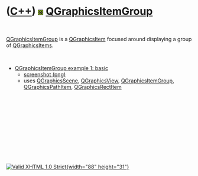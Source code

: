 



 

 

 

 

 

([C++](Cpp.htm)) ![Qt](PicQt.png) [QGraphicsItemGroup](CppQGraphicsItemGroup.htm)
=================================================================================

 

[QGraphicsItemGroup](CppQGraphicsItemGroup.htm) is a
[QGraphicsItem](CppQGraphicsItem.htm) focused around displaying a group
of [QGraphicsItems](CppQGraphicsItem.htm).

 

-   [QGraphicsItemGroup example 1:
    basic](CppQGraphicsItemGroupExample1.htm)
    -   [screenshot (png)](CppQGraphicsItemGroupExample1.png)
    -   uses [QGraphicsScene](CppQGraphicsScene.htm),
        [QGraphicsView](CppQGraphicsView.htm),
        [QGraphicsItemGroup](CppQGraphicsItemGroup.htm),
        [QGraphicsPathItem](CppQGraphicsPathItem.htm),
        [QGraphicsRectItem](CppQGraphicsRectItem.htm)

 

 

 

 

 





 

[![Valid XHTML 1.0 Strict](valid-xhtml10.png){width="88"
height="31"}](http://validator.w3.org/check?uri=referer)
